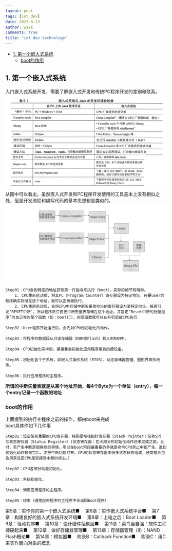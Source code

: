 ```yaml
---
layout: post
tags: [iot_dev]
date: 2023-8-13
author: wsxk
comments: true
title: "iot dev technology"
---
```


- [1. 第一个嵌入式系统](#1-第一个嵌入式系统)
  - [boot的作用](#boot的作用)

## 1. 第一个嵌入式系统<br>
入门嵌入式系统开发，需要了解嵌入式开发和传统PC程序开发的差别和联系。<br>
![](https://raw.githubusercontent.com/wsxk/wsxk_pictures/main/2023-7-6/20230923211703.png)
从图中可以看出，虽然嵌入式开发和PC程序开发使用的工具基本上没有相似之处，但是开发流程和编写代码的基本思想都是类似的。<br>
![](https://raw.githubusercontent.com/wsxk/wsxk_pictures/main/2023-7-6/20230923211906.png)

```
Step01：CPU会到特定的地址获取第一行指令来执行（boot），实际的细节有两种。   
    1. CPU重新启动后，将其PC（Program Counter）寄存器设为特定地址，只要user的程序确实存储在这个地址，就可以正确被执行。
    2. CPU重新启动后，会将CPU中存储中断矢量表地址的寄存器设为某特定地址，接着引发‘RESET中断’，所以程序员只要把中断矢量表存储在这个地址，并指定‘Reset中断的处理程序’为自己写的某个函数（如：boot()），则该函数就可以在开机后被CPU执行

Step02：User程序开始运行后，会先对CPU做初始化的动作。

Step03：将程序的数据段从只读存储器（ROM或Flash）载入到RAM中。

Step04：CPU初始化完毕后，紧接着会初始化应用程序用到的硬设备。

Step05：初始化各个子系统，如嵌入式操作系统（RTOS）、动态存储器管理、图形界面系统等。

Step06：执行应用程序的主程序。
```
**所谓的中断矢量表就是从某个地址开始，每4个Byte为一个单位（entry），每一个entry记录一个函数的地址**<br>

### boot的作用<br>
上面提到的执行主程序之前的操作，都由boot来完成<br>
boot具体作如下几件事<br>
```
Step01：设定某些重要的CPU寄存器，特别是堆栈指针寄存器（Stack Pointer；简称SP）与状态寄存器（Status Register）(状态寄存器：在大部分的初始化动作还未完成之前，此时，若产生中断是很麻烦的事情。所以在boot阶段最重要的事就是命令CPU禁止中断产生，直到初始化动作都做完后，才把中断功能打开。CPU的状态寄存器由很多状态标志组成，通常都会包含用来设定CPU是否接受中断的标志。)

Step02：CPU各部分功能初始化。

Step03：系统初始化。

Step04：调用应用程序的主程序。

Step05：结束（通常应用程序的主程序不会返回boot程序）
```
第5章：实作你的第一个嵌入式系统■　
第6章：实作嵌入式系统平台■　
第7章：构建良好的嵌入式系统开发环境■　
第8章：上电之后：Boot Loader■　
第9章：驱动程序■　
第10章：设计硬件抽象层■　
第11章：菜鸟当自强：软件工程师硬起来■　
第12章：做好存储器管理■　
第13章：存储器管理（II）：NAND Flash概论■　
第14章：模拟器■　
附录B：Callback Function■　
附录C：用C来实作面向对象的概念
